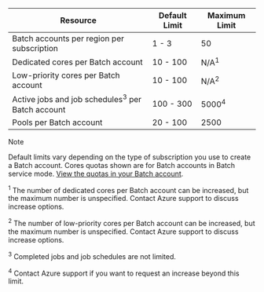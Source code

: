 | **Resource** | **Default Limit** | **Maximum Limit** |
| --- | --- | --- |
| Batch accounts per region per subscription | 1 - 3 |50 |
| Dedicated cores per Batch account | 10 - 100 | N/A<sup>1</sup> |
| Low-priority cores per Batch account | 10 - 100 | N/A<sup>2</sup> |
| Active jobs and job schedules<sup>3</sup> per Batch account | 100 - 300 | 5000<sup>4</sup> |
| Pools per Batch account | 20 - 100 | 2500 |

> [!NOTE]
> Default limits vary depending on the type of subscription you use to create a Batch account. Cores quotas shown are for Batch accounts in Batch service mode. [View the quotas in your Batch account](../articles/batch/batch-quota-limit.md#view-batch-quotas). 

<sup>1</sup> The number of dedicated cores per Batch account can be increased, but the maximum number is unspecified. Contact Azure support to discuss increase options.

<sup>2</sup> The number of low-priority cores per Batch account can be increased, but the maximum number is unspecified. Contact Azure support to discuss increase options.

<sup>3</sup> Completed jobs and job schedules are not limited.

<sup>4</sup> Contact Azure support if you want to request an increase beyond this limit.
